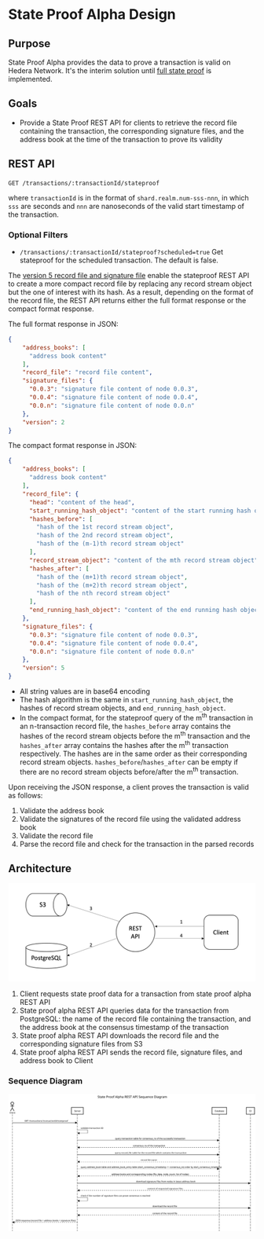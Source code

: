# State Proof Alpha Design

## Purpose

State Proof Alpha provides the data to prove a transaction is valid on Hedera Network. It's the interim solution
until [full state proof](https://www.hedera.com/blog/state-proofs-on-hedera) is implemented.

## Goals

- Provide a State Proof REST API for clients to retrieve the record file containing the transaction, the corresponding
signature files, and the address book at the time of the transaction to prove its validity


## REST API

```
GET /transactions/:transactionId/stateproof
```

where `transactionId` is in the format of `shard.realm.num-sss-nnn`, in which `sss` are seconds and `nnn` are
nanoseconds of the valid start timestamp of the transaction.

### Optional Filters

* `/transactions/:transactionId/stateproof?scheduled=true` Get stateproof for the scheduled transaction. The default is
  false.

The [version 5 record file and signature file](https://docs.hedera.com/guides/docs/record-and-event-stream-file-formats)
enable the stateproof REST API to create a more compact record file by replacing any record stream object but the one of
interest with its hash. As a result, depending on the format of the record file, the REST API returns either the full
format response or the compact format response.

The full format response in JSON:

```json
{
    "address_books": [
      "address book content"
    ],
    "record_file": "record file content",
    "signature_files": {
      "0.0.3": "signature file content of node 0.0.3",
      "0.0.4": "signature file content of node 0.0.4",
      "0.0.n": "signature file content of node 0.0.n"
    },
    "version": 2
}
```

The compact format response in JSON:

```json
{
    "address_books": [
      "address book content"
    ],
    "record_file": {
      "head": "content of the head",
      "start_running_hash_object": "content of the start running hash object",
      "hashes_before": [
        "hash of the 1st record stream object",
        "hash of the 2nd record stream object",
        "hash of the (m-1)th record stream object"
      ],
      "record_stream_object": "content of the mth record stream object",
      "hashes_after": [
        "hash of the (m+1)th record stream object",
        "hash of the (m+2)th record stream object",
        "hash of the nth record stream object"
      ],
      "end_running_hash_object": "content of the end running hash object",
    },
    "signature_files": {
      "0.0.3": "signature file content of node 0.0.3",
      "0.0.4": "signature file content of node 0.0.4",
      "0.0.n": "signature file content of node 0.0.n"
    },
    "version": 5
}
```

- All string values are in base64 encoding
- The hash algorithm is the same in `start_running_hash_object`, the hashes of record stream objects, and
  `end_running_hash_object`.
- In the compact format, for the stateproof query of the m<sup>th</sup> transaction in an n-transaction record file, the
  `hashes_before` array contains the hashes of the record stream objects before the m<sup>th</sup> transaction and the
  `hashes_after` array contains the hashes after the m<sup>th</sup> transaction respectively. The hashes are in the same
  order as their corresponding record stream objects. `hashes_before`/`hashes_after` can be empty if there are no record
  stream objects before/after the m<sup>th</sup> transaction.

Upon receiving the JSON response, a client proves the transaction is valid as follows:

1. Validate the address book
2. Validate the signatures of the record file using the validated address book
3. Validate the record file
4. Parse the record file and check for the transaction in the parsed records

## Architecture
![Architecture](images/state-proof-alpha-architecture.png)

1. Client requests state proof data for a transaction from state proof alpha REST API
2. State proof alpha REST API queries data for the transaction from PostgreSQL: the name of the record file containing
the transaction, and the address book at the consensus timestamp of the transaction
3. State proof alpha REST API downloads the record file and the corresponding signature files from S3
4. State proof alpha REST API sends the record file, signature files, and address book to Client

### Sequence Diagram
![Sequence Diagram](images/state-proof-alpha-sequence.svg)
